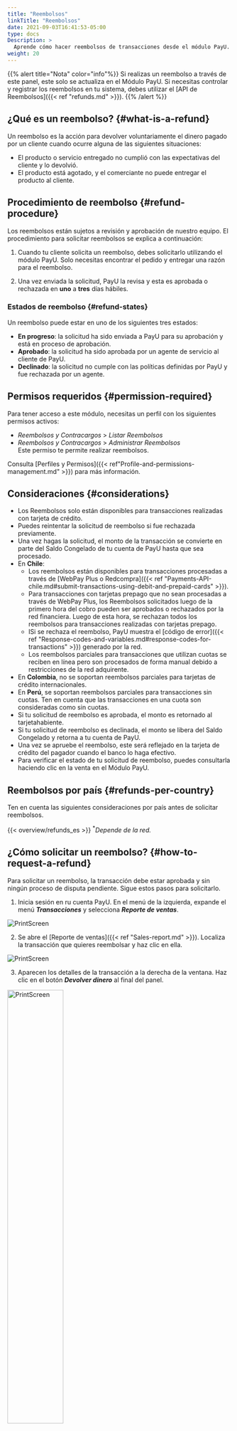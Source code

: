 ```yaml
---
title: "Reembolsos"
linkTitle: "Reembolsos"
date: 2021-09-03T16:41:53-05:00
type: docs
Description: >
  Aprende cómo hacer reembolsos de transacciones desde el módulo PayU. Un reembolso se realiza cuando una tienda decide voluntariamente regresar el dinero al cliente.
weight: 20
---
```


{{% alert title="Nota" color="info"%}}
Si realizas un reembolso a través de este panel, este solo se actualiza en el Módulo PayU. Si necesitas controlar y registrar los reembolsos en tu sistema, debes utilizar el [API de Reembolsos]({{< ref "refunds.md" >}}).
{{% /alert %}}

## ¿Qué es un reembolso? {#what-is-a-refund}
Un reembolso es la acción para devolver voluntariamente el dinero pagado por un cliente cuando ocurre alguna de las siguientes situaciones:
* El producto o servicio entregado no cumplió con las expectativas del cliente y lo devolvió.
* El producto está agotado, y el comerciante no puede entregar el producto al cliente.

## Procedimiento de reembolso {#refund-procedure} 
Los reembolsos están sujetos a revisión y aprobación de nuestro equipo. El procedimiento para solicitar reembolsos se explica a continuación:

1. Cuando tu cliente solicita un reembolso, debes solicitarlo utilizando el módulo PayU. Solo necesitas encontrar el pedido y entregar una razón para el reembolso.

2. Una vez enviada la solicitud, PayU la revisa y esta es aprobada o rechazada en **uno** a **tres** días hábiles.

### Estados de reembolso {#refund-states}
Un reembolso puede estar en uno de los siguientes tres estados:

* **En progreso**: la solicitud ha sido enviada a PayU para su aprobación y está en proceso de aprobación.
* **Aprobado**: la solicitud ha sido aprobada por un agente de servicio al cliente de PayU.
* **Declinado**: la solicitud no cumple con las políticas definidas por PayU y fue rechazada por un agente.

## Permisos requeridos {#permission-required}
Para tener acceso a este módulo, necesitas un perfil con los siguientes permisos activos:

* _Reembolsos y Contracargos_ > _Listar Reembolsos_
* _Reembolsos y Contracargos_ > _Administrar Reembolsos_<br>Este permiso te permite realizar reembolsos.	

Consulta [Perfiles y Permisos]({{< ref"Profile-and-permissions-management.md" >}}) para más información.

## Consideraciones {#considerations}
* Los Reembolsos solo están disponibles para transacciones realizadas con tarjeta de crédito.
* Puedes reintentar la solicitud de reembolso si fue rechazada previamente.
* Una vez hagas la solicitud, el monto de la transacción se convierte en parte del Saldo Congelado de tu cuenta de PayU hasta que sea procesado.
* En **Chile**:
  - Los reembolsos están disponibles para transacciones procesadas a través de [WebPay Plus o Redcompra]({{< ref "Payments-API-chile.md#submit-transactions-using-debit-and-prepaid-cards" >}}).
  - Para transacciones con tarjetas prepago que no sean procesadas a través de WebPay Plus, los Reembolsos solicitados luego de la primero hora del cobro pueden ser aprobados o rechazados por la red financiera. Luego de esta hora, se rechazan todos los reembolsos para transacciones realizadas con tarjetas prepago.
  - ISi se rechaza el reembolso, PayU muestra el [código de error]({{< ref "Response-codes-and-variables.md#response-codes-for-transactions" >}}) generado por la red.
  - Los reembolsos parciales para transacciones que utilizan cuotas se reciben en línea pero son procesados de forma manual debido a restricciones de la red adquirente.
* En **Colombia**, no se soportan reembolsos parciales para tarjetas de crédito internacionales.
* En **Perú**, se soportan reembolsos parciales para transacciones sin cuotas. Ten en cuenta que las transacciones en una cuota son consideradas como sin cuotas.
* Si tu solicitud de reembolso es aprobada, el monto es retornado al tarjetahabiente.
* Si tu solicitud de reembolso es declinada, el monto se libera del Saldo Congelado y retorna a tu cuenta de PayU.
* Una vez se apruebe el reembolso, este será reflejado en la tarjeta de crédito del pagador cuando el banco lo haga efectivo.
* Para verificar el estado de tu solicitud de reembolso, puedes consultarla haciendo clic en la venta en el Módulo PayU.

## Reembolsos por país {#refunds-per-country}
Ten en cuenta las siguientes consideraciones por país antes de solicitar reembolsos.

{{< overview/refunds_es >}}
<sup>*</sup>_Depende de la red._

## ¿Cómo solicitar un reembolso? {#how-to-request-a-refund}
Para solicitar un reembolso, la transacción debe estar aprobada y sin ningún proceso de disputa pendiente. Sigue estos pasos para solicitarlo.

1. Inicia sesión en ru cuenta PayU. En el menú de la izquierda, expande el menú _**Transacciones**_ y selecciona _**Reporte de ventas**_.

![PrintScreen](/assets/Refunds/Refunds_es_04.png)

2. Se abre el [Reporte de ventas]({{< ref "Sales-report.md" >}}). Localiza la transacción que quieres reembolsar y haz clic en ella.

![PrintScreen](/assets/Refunds/Refunds_es_05.png)

3. Aparecen los detalles de la transacción a la derecha de la ventana. Haz clic en el botón _**Devolver dinero**_ al final del panel.

<img src="/assets/Refunds/Refunds_es_06.png" alt="PrintScreen" width="50%"/><br>

4. Si necesitas solicitar un reembolso parcial, marca la opción _**Devolver una parte de la compra**_ e ingresa el valor solicitado.

<img src="/assets/Refunds/Refunds_es_08.png" alt="PrintScreen" width="50%"/><br>

5. Ingresa la razón para solicitar el reembolso (parcial o total) y haz clic en _**Devolver dinero**_.

<img src="/assets/Refunds/Refunds_es_07.png" alt="PrintScreen" width="50%"/><br>

6. Aparece el resumen de la solicitud. Mientras PayU procesa el reembolso, el monto del reembolso se congela en tu cuenta. Si se aprueba la solicitud, el monto reembolsado se devuelve al cliente a través del método de pago utilizado.

<img src="/assets/Refunds/Refunds_es_09.png" alt="PrintScreen" width="50%"/><br>

7. Una vez aprobada la solicitud, el estado aparece en la venta.

<img src="/assets/Refunds/Refunds_es_10.png" alt="PrintScreen" width="50%"/><br>

## Obtener la confirmación del reembolso {#getting-the-refund-confirmation}
Cuando el reembolso haya sido aprobado, puedes generar un recibo o enviar el comprobante al pagador. Para esto, sigue las instrucciones dependiendo de la operación que quieras realizar.

### Generar el recibo del reembolso {#generate-the-refund-receipt}
Para generar el recibo del reembolso, encuentra la venta reembolsada y haz clic en el botón de impresora ubicado en la esquina superior derecha del panel de detalles de la transacción.

<img src="/assets/Refunds/Refunds_es_11.png" alt="PrintScreen" width="50%"/><br>

Se abren las opciones de impresión de tu navegador, aquí puedes imprimirlo físicamente o guardarlo en formato PDF. La siguiente imagen corresponde a las opciones de impresión de Google Chrome.

![PrintScreen](/assets/Refunds/Refunds_es_12.png)

{{% alert title="Advertencia" color="warning"%}}
La opción _Guardar como PDF_ depende de tu navegador. Si tu navegador no soporta esta opción, solo podrás imprimirlo utilizando una impresora.
{{% /alert %}}

### Enviar el comprobante del reembolso al pagador {#send-the-refund-confirmation-to-the-payer}
Junto con la funcionalidad de impresión, también puedes enviar un correo de confirmación al pagador informando el resultado del reembolso. Esta opción se encuentra en la sección _**Acciones**_ al final del panel de detalles de la transacción.

<img src="/assets/Refunds/Refunds_es_13.png" alt="PrintScreen" width="50%"/><br>

Una vez haces clic en este botón, el pagador recibe un correo electrónico con los detalles del reembolso.

<img src="/assets/Refunds/Refunds_en_14.png" alt="PrintScreen" width="50%"/><br>

{{% alert title="Nota" color="info"%}}
Puedes habilitar el envío automático de la confirmación de reembolso al pagador. Para conocer más detalles sobre esta opción, consulta a tu representante de ventas.
{{% /alert %}}